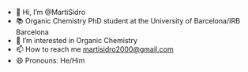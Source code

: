 - 👋 Hi, I’m @MartiSidro
- 📚 Organic Chemistry PhD student at the University of Barcelona/IRB Barcelona
- 👀 I’m interested in Organic Chemistry
- 📫 How to reach me martisidro2000@gmail.com
- 😄 Pronouns: He/Him
